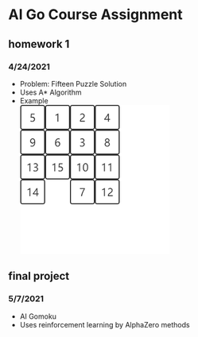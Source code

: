 # AI Go Course Assignment
## homework 1
### 4/24/2021
* Problem: Fifteen Puzzle Solution
* Uses A* Algorithm
* Example  
![image](https://github.com/WK-Chen/AIGo/blob/master/homework1/result.gif)
## final project
### 5/7/2021
* AI Gomoku
* Uses reinforcement learning by AlphaZero methods
